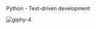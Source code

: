 Python - Test-driven development


![giphy-4](https://user-images.githubusercontent.com/112291489/233859400-f0746289-135d-453d-ba6a-bc2b7eada8ce.gif)
